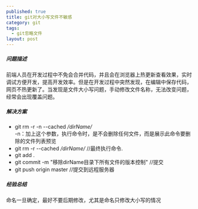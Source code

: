 ```yaml
---
published: true
title: git对大小写文件不敏感
category: git
tags: 
  - git忽略文件
layout: post
---
```


##### 问题描述

前端人员在开发过程中不免会合并代码，并且会在浏览器上热更新查看效果，实时调试方便开发，提高开发效率。但是在开发过程中突然发现，在编辑中保存代码，网页不热更新了。当发现是文件大小写问题，手动修改文件名称，无法改变问题，经常会出现覆盖问题。

##### 解决方案
* git rm -r -n --cached  */dirName/*     
 -n：加上这个参数，执行命令时，是不会删除任何文件，而是展示此命令要删除的文件列表预览
 * git rm -r --cached  */dirName/*      //最终执行命令.
 * git add .
 * git commit -m "移除dirName目录下所有文件的版本控制"    //提交
 * git push origin master   //提交到远程服务器

##### 经验总结

命名一旦确定，最好不要后期修改，尤其是命名只修改大小写的情况 
